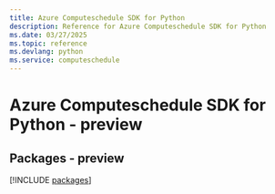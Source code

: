 ```yaml
---
title: Azure Computeschedule SDK for Python
description: Reference for Azure Computeschedule SDK for Python
ms.date: 03/27/2025
ms.topic: reference
ms.devlang: python
ms.service: computeschedule
---
```

# Azure Computeschedule SDK for Python - preview
## Packages - preview
[!INCLUDE [packages](computeschedule-index.md)]